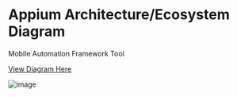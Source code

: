 # Appium Architecture/Ecosystem Diagram

Mobile Automation Framework Tool

[View Diagram Here](https://miro.com/app/board/o9J_lIIoGxA=/?share_link_id=28667859121)

![image](https://user-images.githubusercontent.com/70295997/204161525-fc0e95c3-b7ea-49ed-89d6-fc916ccdf042.png)
